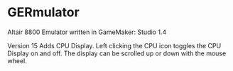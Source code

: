 # GERmulator
Altair 8800 Emulator written in GameMaker: Studio 1.4

Version 15
Adds CPU Display. Left clicking the CPU icon toggles the CPU Display on and off. The display can be scrolled up or down with the mouse wheel.
